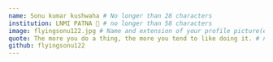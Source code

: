```yaml
---
name: Sonu kumar kushwaha # No longer than 28 characters
institution: LNMI PATNA 🚩 # no longer than 58 characters
image: flyingsonu122.jpg # Name and extension of your profile picture(ex. <YOUR-USERNAME>.png) The picture must be squared and 544px on width and height.
quote: The more you do a thing, the more you tend to like doing it. # no longer than 100 characters, avoid using quotes(") to guarantee the format remains the same.
github: flyingsonu122
---
```

